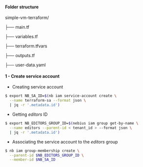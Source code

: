#### Folder structure

simple-vm-terraform/

├── main.tf

├── variables.tf

├── terraform.tfvars

├── outputs.tf

├── user-data.yaml


#### 1 - Create service account
- Creating service account
```bash
$ export NB_SA_ID=$(nb iam service-account create \
  --name terraform-sa --format json \
  | jq -r '.metadata.id')
```

- Getting *editors* ID
```bash
$ export NB_EDITORS_GROUP_ID=$(nebius iam group get-by-name \
  --name editors --parent-id < tenant_id > --format json \
  | jq -r '.metadata.id')
```

- Associating the service account to the *editors* group
```bash
$ nb iam group-membership create \
  --parent-id $NB_EDITORS_GROUP_ID \
  --member-id $NB_SA_ID
```